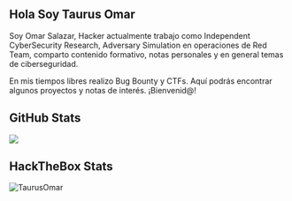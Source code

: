 ## Hola Soy Taurus Omar

Soy Omar Salazar, Hacker actualmente trabajo como Independent CyberSecurity Research, Adversary Simulation en operaciones de Red Team, comparto contenido formativo, notas personales y en general temas de ciberseguridad. 

En mis tiempos libres realizo Bug Bounty y CTFs. Aquí podrás encontrar algunos proyectos y notas de interés. ¡Bienvenid@!


## GitHub Stats

<p>
  <img src="https://github-profile-trophy.vercel.app/?username=TaurusOmar&theme=onedark&no-frame=true&column=7" />
</p>


## HackTheBox Stats
![TaurusOmar]([https://www.hackthebox.eu/badge/image/271642](https://raw.githubusercontent.com/TaurusOmar/TaurusOmar/main/Unknown.jpeg))
